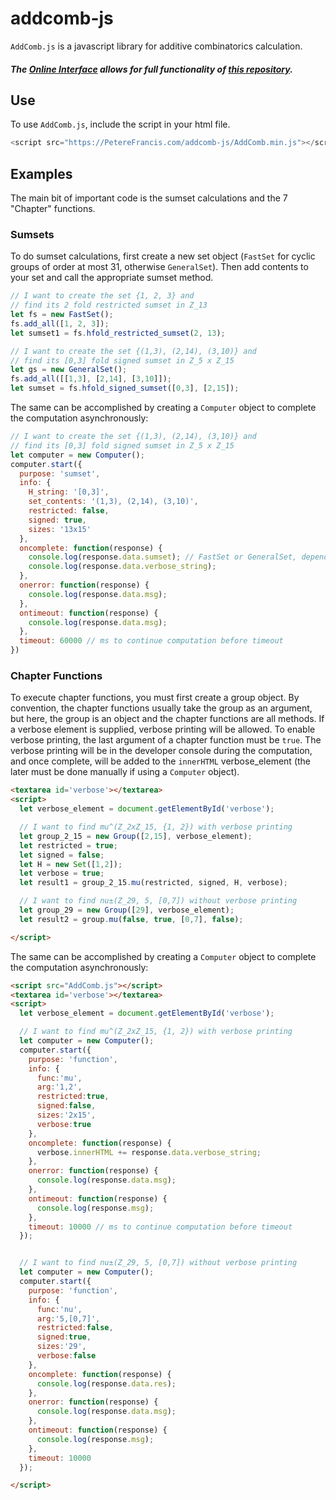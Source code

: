 # addcomb-js

`AddComb.js` is a javascript library for additive combinatorics calculation.


##### The [Online Interface](https://PetereFrancis.com/addaomb-js/web/index.html) allows for full functionality of [this repository](https://github.com/PeterEFrancis/addcomb-js).


## Use

To use `AddComb.js`, include the script in your html file.

```javascript
<script src="https://PetereFrancis.com/addcomb-js/AddComb.min.js"></script>
```



## Examples

The main bit of important code is the sumset calculations and the 7 "Chapter" functions.

### Sumsets

To do sumset calculations, first create a new set object (`FastSet` for cyclic groups of order at most 31, otherwise `GeneralSet`). Then add contents to your set and call the appropriate sumset method.

```javascript
// I want to create the set {1, 2, 3} and
// find its 2 fold restricted sumset in Z_13
let fs = new FastSet();
fs.add_all([1, 2, 3]);
let sumset1 = fs.hfold_restricted_sumset(2, 13);

// I want to create the set {(1,3), (2,14), (3,10)} and
// find its [0,3] fold signed sumset in Z_5 x Z_15
let gs = new GeneralSet();
fs.add_all([[1,3], [2,14], [3,10]]);
let sumset = fs.hfold_signed_sumset([0,3], [2,15]);
```

The same can be accomplished by creating a `Computer` object to complete the computation asynchronously:

```javascript
// I want to create the set {(1,3), (2,14), (3,10)} and
// find its [0,3] fold signed sumset in Z_5 x Z_15
let computer = new Computer();
computer.start({
  purpose: 'sumset',
  info: {
    H_string: '[0,3]',
    set_contents: '(1,3), (2,14), (3,10)',
    restricted: false,
    signed: true,
    sizes: '13x15'
  },
  oncomplete: function(response) {
    console.log(response.data.sumset); // FastSet or GeneralSet, depending
    console.log(response.data.verbose_string);
  },
  onerror: function(response) {
    console.log(response.data.msg);
  },
  ontimeout: function(response) {
    console.log(response.data.msg);
  },
  timeout: 60000 // ms to continue computation before timeout
})
```

### Chapter Functions


To execute chapter functions, you must first create a group object. By convention, the chapter functions usually take the group as an argument, but here, the group is an object and the chapter functions are all methods. If a verbose element is supplied, verbose printing will be allowed. To enable verbose printing, the last argument of a chapter function must be `true`. The verbose printing will be in the developer console during the computation, and once complete, will be added to the `innerHTML` verbose_element (the later must be done manually if using a `Computer` object).

```HTML
<textarea id='verbose'></textarea>
<script>
  let verbose_element = document.getElementById('verbose');

  // I want to find mu^(Z_2xZ_15, {1, 2}) with verbose printing
  let group_2_15 = new Group([2,15], verbose_element);
  let restricted = true;
  let signed = false;
  let H = new Set([1,2]);
  let verbose = true;
  let result1 = group_2_15.mu(restricted, signed, H, verbose);

  // I want to find nu±(Z_29, 5, [0,7]) without verbose printing
  let group_29 = new Group([29], verbose_element);
  let result2 = group.mu(false, true, [0,7], false);

</script>
```

The same can be accomplished by creating a `Computer` object to complete the computation asynchronously:

```HTML
<script src="AddComb.js"></script>
<textarea id='verbose'></textarea>
<script>
  let verbose_element = document.getElementById('verbose');

  // I want to find mu^(Z_2xZ_15, {1, 2}) with verbose printing
  let computer = new Computer();
  computer.start({
    purpose: 'function',
    info: {
      func:'mu',
      arg:'1,2',
      restricted:true,
      signed:false,
      sizes:'2x15',
      verbose:true
    },
    oncomplete: function(response) {
      verbose.innerHTML += response.data.verbose_string;
    },
    onerror: function(response) {
      console.log(response.data.msg);
    },
    ontimeout: function(response) {
      console.log(response.msg);
    },
    timeout: 10000 // ms to continue computation before timeout
  });


  // I want to find nu±(Z_29, 5, [0,7]) without verbose printing
  let computer = new Computer();
  computer.start({
    purpose: 'function',
    info: {
      func:'nu',
      arg:'5,[0,7]',
      restricted:false,
      signed:true,
      sizes:'29',
      verbose:false
    },
    oncomplete: function(response) {
      console.log(response.data.res);
    },
    onerror: function(response) {
      console.log(response.data.msg);
    },
    ontimeout: function(response) {
      console.log(response.msg);
    },
    timeout: 10000
  });

</script>
```
